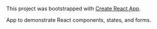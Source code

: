 This project was bootstrapped with [Create React App](https://github.com/facebookincubator/create-react-app).

App to demonstrate React components, states, and forms.